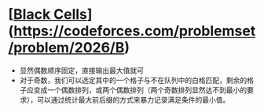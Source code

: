 # [[Black Cells](https://codeforces.com/problemset/problem/2026/B)](https://codeforces.com/problemset/problem/2026/B)

- 显然偶数顺序固定，直接输出最大值就可
- 对于奇数，我们可以选定其中的一个格子与不在队列中的白格匹配，剩余的格子应变成一个偶数排列，或两个偶数排列（两个奇数排列显然达不到最小的要求），可以通过统计最大前后缀的方式来暴力记录满足条件的最小值。